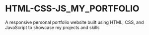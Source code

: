 # HTML-CSS-JS_MY_PORTFOLIO
A responsive personal portfolio website built using HTML, CSS, and JavaScript to showcase my projects and skills
